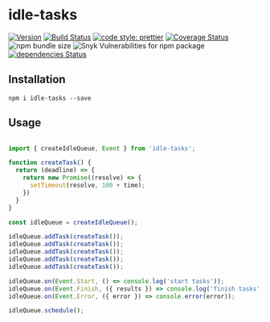 # idle-tasks

[![Version](https://img.shields.io/github/package-json/v/mjancarik/idle-tasks/master.svg)](https://www.npmjs.com/package/idle-tasks)
[![Build Status](https://travis-ci.org/mjancarik/idle-tasks.svg?branch=master)](https://travis-ci.org/mjancarik/idle-tasks)
[![code style: prettier](https://img.shields.io/badge/code_style-prettier-ff69b4.svg?style=flat-square)](https://github.com/prettier/prettier)
[![Coverage Status](https://coveralls.io/repos/github/mjancarik/idle-tasks/badge.svg?branch=master)](https://coveralls.io/github/mjancarik/idle-tasks?branch=master)
![npm bundle size](https://img.shields.io/bundlephobia/minzip/idle-tasks.svg)
![Snyk Vulnerabilities for npm package](https://img.shields.io/snyk/vulnerabilities/npm/idle-tasks.svg)
[![dependencies Status](https://david-dm.org/mjancarik/idle-tasks/status.svg)](https://david-dm.org/mjancarik/idle-tasks)

## Installation

```
npm i idle-tasks --save
```

## Usage

``` javascript

import { createIdleQueue, Event } from 'idle-tasks';

function createTask() {
  return (deadline) => {
    return new Promise((resolve) => {
      setTimeout(resolve, 100 + time);
    })
  }
}

const idleQueue = createIdleQueue();

idleQueue.addTask(createTask());
idleQueue.addTask(createTask());
idleQueue.addTask(createTask());
idleQueue.addTask(createTask());
idleQueue.addTask(createTask());

idleQueue.on(Event.Start, () => console.log('start tasks'));
idleQueue.on(Event.Finish, ({ results }) => console.log('finish tasks', ...results));
idleQueue.on(Event.Error, ({ error }) => console.error(error));

idleQueue.schedule();

```
